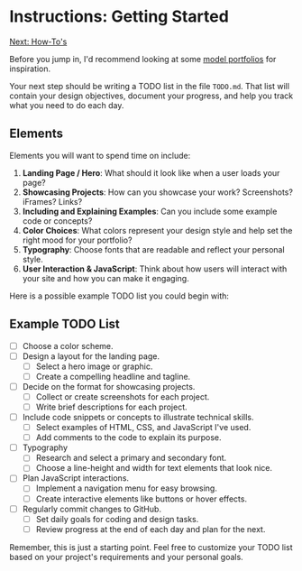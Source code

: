 # Instructions: Getting Started

[Next: How-To's](./how-tos.md)

Before you jump in, I'd recommend looking at some [model portfolios](./models.md) for inspiration.

Your next step should be writing a TODO list in the file `TODO.md`. That list will contain your design objectives, document your progress, and help you track what you need to do each day.

## Elements
Elements you will want to spend time on include:

1. **Landing Page / Hero**: What should it look like when a user loads your page?
2. **Showcasing Projects**: How can you showcase your work? Screenshots? iFrames? Links?
3. **Including and Explaining Examples**: Can you include some example code or concepts?
4. **Color Choices**: What colors represent your design style and help set the right mood for your portfolio?
5. **Typography**: Choose fonts that are readable and reflect your personal style.
6. **User Interaction & JavaScript**: Think about how users will interact with your site and how you can make it engaging.

Here is a possible example TODO list you could begin with:

## Example TODO List
- [ ] Choose a color scheme.
- [ ] Design a layout for the landing page.
  - [ ] Select a hero image or graphic.
  - [ ] Create a compelling headline and tagline.
- [ ] Decide on the format for showcasing projects.
  - [ ] Collect or create screenshots for each project.
  - [ ] Write brief descriptions for each project.  
- [ ] Include code snippets or concepts to illustrate technical skills.
  - [ ] Select examples of HTML, CSS, and JavaScript I've used.
  - [ ] Add comments to the code to explain its purpose.
- [ ] Typography
  - [ ] Research and select a primary and secondary font.
  - [ ] Choose a line-height and width for text elements that look nice.
- [ ] Plan JavaScript interactions.
  - [ ] Implement a navigation menu for easy browsing.
  - [ ] Create interactive elements like buttons or hover effects.
- [ ] Regularly commit changes to GitHub.
  - [ ] Set daily goals for coding and design tasks.
  - [ ] Review progress at the end of each day and plan for the next.

Remember, this is just a starting point. Feel free to customize your TODO list based on your project's requirements and your personal goals.

